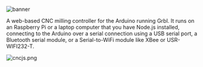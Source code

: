 ![banner](https://raw.githubusercontent.com/cheton/cnc.js/master/media/banner2.png)

A web-based CNC milling controller for the Arduino running Grbl. It runs on an Raspberry Pi or a laptop computer that you have Node.js installed, connecting to the Arduino over a serial connection using a USB serial port, a Bluetooth serial module, or a Serial-to-WiFi module like XBee or USR-WIFI232-T.

![cncjs.png](https://raw.githubusercontent.com/cheton/cnc.js/master/media/cncjs.png)